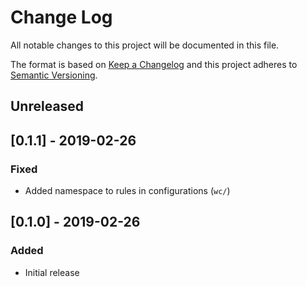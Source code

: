 # Change Log

All notable changes to this project will be documented in this file.

The format is based on [Keep a Changelog](http://keepachangelog.com/)
and this project adheres to [Semantic Versioning](http://semver.org/).

<!--
   PRs should document their user-visible changes (if any) in the
   Unreleased section, uncommenting the header as necessary.
-->

## Unreleased

<!-- ### Changed -->
<!-- ### Added -->
<!-- ### Removed -->
<!-- ### Fixed -->

## [0.1.1] - 2019-02-26
### Fixed
* Added namespace to rules in configurations (`wc/`)

## [0.1.0] - 2019-02-26
### Added
* Initial release
